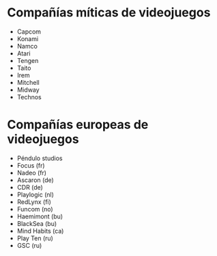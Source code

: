 Compañías míticas de videojuegos
======

* Capcom
* Konami
* Namco
* Atari
* Tengen
* Taito
* Irem
* Mitchell
* Midway
* Technos

Compañías europeas de videojuegos
======

* Péndulo studios
* Focus (fr)
* Nadeo (fr)
* Ascaron (de)
* CDR (de)
* Playlogic (nl)
* RedLynx (fi)
* Funcom (no)
* Haemimont (bu)
* BlackSea (bu)
* Mind Habits (ca)
* Play Ten (ru)
* GSC (ru)
